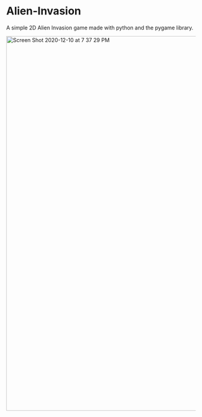 # Alien-Invasion

A simple 2D Alien Invasion game made with python and the pygame library.


<img width="999" alt="Screen Shot 2020-12-10 at 7 37 29 PM" src="https://user-images.githubusercontent.com/39747003/101846929-05f70880-3b20-11eb-989b-239c314958d4.png">

